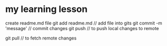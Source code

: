 # my learning lesson

create readme.md file
git add readme.md // add file into gits
git commit -m 'message'  // commit changes
git push // to push local changes to remote

git pull // to fetch remote changes